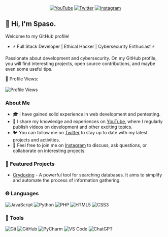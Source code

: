 <div align="center">
  <a href="https://www.youtube.com/channel/UC0Zou17nzM6HZTECGYaYdBQ"><img src="https://img.shields.io/badge/YouTube-spasoweb-red?style=for-the-badge&logo=youtube" alt="YouTube"></a>
  <a href="https://twitter.com/spasoweb"><img src="https://img.shields.io/badge/Twitter-spasoweb-blue?style=for-the-badge&logo=twitter" alt="Twitter"></a>
  <a href="https://www.instagram.com/5p4501337"><img src="https://img.shields.io/badge/Instagram-5p4501337-brightgreen?style=for-the-badge&logo=instagram" alt="Instagram"></a>
</div>

## 👋 Hi, I'm Spaso.

Welcome to my GitHub profile!

- ⚡ Full Stack Developer | Ethical Hacker | Cybersecurity Enthusiast ⚡

Passionate about development and cybersecurity. On my GitHub profile, you will find interesting projects, open source contributions, and maybe even some useful tips.

🔭 Profile Views: 
<br><br>
![Profile Views](https://komarev.com/ghpvc/?username=spaso1337&color=blueviolet&style=flat-square)

### About Me

- 🎓 I have gained solid experience in web development and pentesting.
- 🎥 I share my knowledge and experiences on [YouTube](https://www.youtube.com/channel/UC0Zou17nzM6HZTECGYaYdBQ), where I regularly publish videos on development and other exciting topics.
- 🐦 You can follow me on [Twitter](https://twitter.com/spasoweb) to stay up to date with my latest projects and activities.
- 💬 Feel free to join me on [Instagram](https://www.instagram.com/5p4501337) to discuss, ask questions, or collaborate on interesting projects.

### 🌟 Featured Projects

- [Crydoxing](https://github.com/spaso1337/crydoxing) - A powerful tool for searching databases. It aims to simplify and automate the process of information gathering.


### 🌐 Languages

![JavaScript](https://img.shields.io/badge/-JavaScript-black?style=flat-square&logo=javascript) ![Python](https://img.shields.io/badge/-Python-black?style=flat-square&logo=python) ![PHP](https://img.shields.io/badge/-PHP-black?style=flat-square&logo=php) ![HTML5](https://img.shields.io/badge/-HTML5-black?style=flat-square&logo=html5) ![CSS3](https://img.shields.io/badge/-CSS3-black?style=flat-square&logo=css3)

### 🔧 Tools

![Git](https://img.shields.io/badge/-Git-black?style=flat-square&logo=git) ![GitHub](https://img.shields.io/badge/-GitHub-black?style=flat-square&logo=github) 
![PyCharm](https://img.shields.io/badge/-PyCharm-black?style=flat-square&logo=pycharm&logoColor=white&labelColor=black)
![VS Code](https://img.shields.io/badge/-VS%20Code-black?style=flat-square&logo=visual-studio-code)
![ChatGPT](https://img.shields.io/badge/-ChatGPT-black?style=flat-square&logo=openai)
